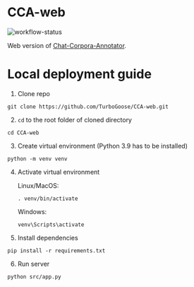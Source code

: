 # CCA-web
![workflow-status](https://github.com/TurboGoose/CCA-web/actions/workflows/cca-web-ci.yaml/badge.svg)


Web version of [Chat-Corpora-Annotator](https://github.com/yakovypg/Chat-Corpora-Annotator).

# Local deployment guide
1. Clone repo
```shell
git clone https://github.com/TurboGoose/CCA-web.git
```

2. `cd` to the root folder of cloned directory
```shell
cd CCA-web
```

3. Create virtual environment (Python 3.9 has to be installed)
```shell
python -m venv venv
```
4. Activate virtual environment

    Linux/MacOS:
    
    ```shell
    . venv/bin/activate
    ```

    Windows:
    ```shell
   venv\Scripts\activate
   ```
5. Install dependencies
```shell
pip install -r requirements.txt
```

6. Run server
```shell
python src/app.py
```